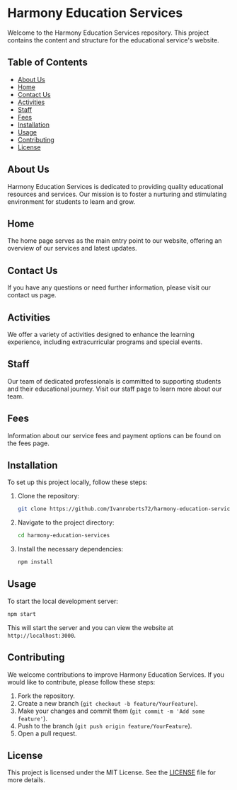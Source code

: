 # Harmony Education Services

Welcome to the Harmony Education Services repository. This project contains the content and structure for the educational service's website.

## Table of Contents
- [About Us](#about-us)
- [Home](#index.html)
- [Contact Us](#contact-us)
- [Activities](#activities)
- [Staff](#staff)
- [Fees](#fees)
- [Installation](#installation)
- [Usage](#usage)
- [Contributing](#contributing)
- [License](#license)

## About Us
Harmony Education Services is dedicated to providing quality educational resources and services. Our mission is to foster a nurturing and stimulating environment for students to learn and grow.

## Home
The home page serves as the main entry point to our website, offering an overview of our services and latest updates.

## Contact Us
If you have any questions or need further information, please visit our contact us page.

## Activities
We offer a variety of activities designed to enhance the learning experience, including extracurricular programs and special events.

## Staff
Our team of dedicated professionals is committed to supporting students and their educational journey. Visit our staff page to learn more about our team.

## Fees
Information about our service fees and payment options can be found on the fees page.

## Installation
To set up this project locally, follow these steps:

1. Clone the repository:
    ```sh
    git clone https://github.com/Ivanroberts72/harmony-education-services.git
    ```
2. Navigate to the project directory:
    ```sh
    cd harmony-education-services
    ```
3. Install the necessary dependencies:
    ```sh
    npm install
    ```

## Usage
To start the local development server:
```sh
npm start
```
This will start the server and you can view the website at `http://localhost:3000`.

## Contributing
We welcome contributions to improve Harmony Education Services. If you would like to contribute, please follow these steps:

1. Fork the repository.
2. Create a new branch (`git checkout -b feature/YourFeature`).
3. Make your changes and commit them (`git commit -m 'Add some feature'`).
4. Push to the branch (`git push origin feature/YourFeature`).
5. Open a pull request.

## License
This project is licensed under the MIT License. See the [LICENSE](LICENSE) file for more details.
